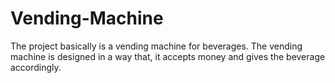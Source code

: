 # Vending-Machine
The project basically is a vending machine for beverages. The vending machine is designed in a way that, it accepts money and gives the beverage accordingly.
